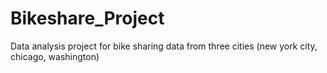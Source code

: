 # Bikeshare_Project
Data analysis project for bike sharing data from three cities (new york city, chicago, washington) 
